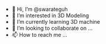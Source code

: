 - 👋 Hi, I’m @swarateguh
- 👀 I’m interested in 3D Modeling
- 🌱 I’m currently learning 3D machine
- 💞️ I’m looking to collaborate on ...
- 📫 How to reach me ...

<!---

--->
